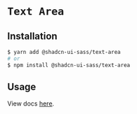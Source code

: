 # `Text Area`

## Installation

```sh
$ yarn add @shadcn-ui-sass/text-area
# or
$ npm install @shadcn-ui-sass/text-area
```

## Usage

View docs [here](https://shadcn-ui-sass.com/docs/components/text-area).
